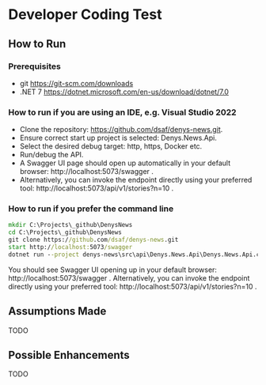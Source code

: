 # Developer Coding Test

## How to Run

### Prerequisites

* git https://git-scm.com/downloads
* .NET 7 https://dotnet.microsoft.com/en-us/download/dotnet/7.0

### How to run if you are using an IDE, e.g. Visual Studio 2022

* Clone the repository: https://github.com/dsaf/denys-news.git.
* Ensure correct start up project is selected: Denys.News.Api.
* Select the desired debug target: http, https, Docker etc.
* Run/debug the API.
* A Swagger UI page should open up automatically in your default browser: http://localhost:5073/swagger .
* Alternatively, you can invoke the endpoint directly using your preferred tool: http://localhost:5073/api/v1/stories?n=10 .

### How to run if you prefer the command line

```cmd
mkdir C:\Projects\_github\DenysNews
cd C:\Projects\_github\DenysNews
git clone https://github.com/dsaf/denys-news.git
start http://localhost:5073/swagger
dotnet run --project denys-news\src\api\Denys.News.Api\Denys.News.Api.csproj
```

You should see Swagger UI opening up in your default browser: http://localhost:5073/swagger .
Alternatively, you can invoke the endpoint directly using your preferred tool: http://localhost:5073/api/v1/stories?n=10 .

## Assumptions Made

TODO

## Possible Enhancements

TODO
